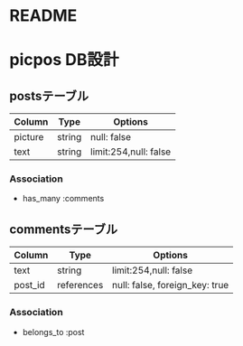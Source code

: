 # README

# picpos DB設計

## postsテーブル
|Column|Type|Options|
|------|----|-------|
|picture|string|null: false|
|text|string|limit:254,null: false|
### Association
- has_many :comments

## commentsテーブル
|Column|Type|Options|
|------|----|-------|
|text|string|limit:254,null: false|
|post_id|references|null: false, foreign_key: true|
### Association
- belongs_to :post
